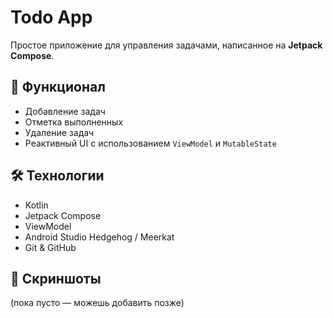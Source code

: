 # Todo App

Простое приложение для управления задачами, написанное на **Jetpack Compose**.

## 🎯 Функционал
- Добавление задач
- Отметка выполненных
- Удаление задач
- Реактивный UI с использованием `ViewModel` и `MutableState`

## 🛠 Технологии
- Kotlin
- Jetpack Compose
- ViewModel
- Android Studio Hedgehog / Meerkat
- Git & GitHub

## 📸 Скриншоты
(пока пусто — можешь добавить позже)
